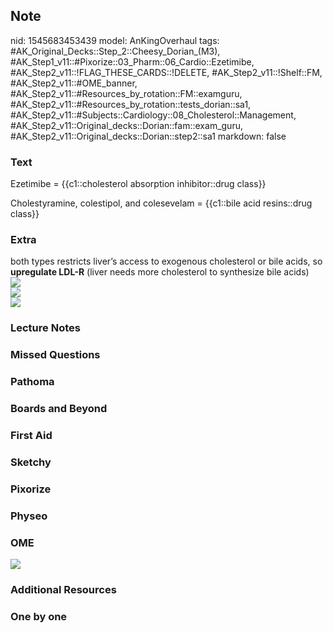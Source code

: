 ## Note
nid: 1545683453439
model: AnKingOverhaul
tags: #AK_Original_Decks::Step_2::Cheesy_Dorian_(M3), #AK_Step1_v11::#Pixorize::03_Pharm::06_Cardio::Ezetimibe, #AK_Step2_v11::!FLAG_THESE_CARDS::!DELETE, #AK_Step2_v11::!Shelf::FM, #AK_Step2_v11::#OME_banner, #AK_Step2_v11::#Resources_by_rotation::FM::examguru, #AK_Step2_v11::#Resources_by_rotation::tests_dorian::sa1, #AK_Step2_v11::#Subjects::Cardiology::08_Cholesterol::Management, #AK_Step2_v11::Original_decks::Dorian::fam::exam_guru, #AK_Step2_v11::Original_decks::Dorian::step2::sa1
markdown: false

### Text
Ezetimibe = {{c1::cholesterol absorption inhibitor::drug class}}
<div>
  <div>
    Cholestyramine, colestipol, and colesevelam = {{c1::bile acid
    resins::drug class}}
  </div>
</div>

### Extra
<div>
  both types restricts liver’s access to exogenous cholesterol or
  bile acids, so <b>upregulate LDL-R</b> (liver needs more
  cholesterol to synthesize bile acids)
</div>
<div><img src="paste-1455087675244545.jpg"></div>
<div><img src="paste-163818642604035.jpg"></div>
<div><img src="paste-503984347415109.jpg"></div>

### Lecture Notes


### Missed Questions


### Pathoma


### Boards and Beyond


### First Aid


### Sketchy


### Pixorize


### Physeo


### OME
<div class="ome-widget">
  <a href="https://onlinemeded.org?ref=anki"><img src=
  "_OME_AnkiFlashcards_General_7.png"></a>
</div>

### Additional Resources


### One by one

